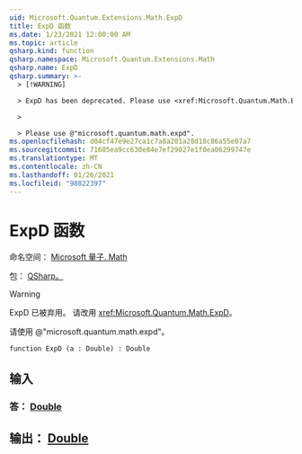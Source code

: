 ```yaml
---
uid: Microsoft.Quantum.Extensions.Math.ExpD
title: ExpD 函数
ms.date: 1/23/2021 12:00:00 AM
ms.topic: article
qsharp.kind: function
qsharp.namespace: Microsoft.Quantum.Extensions.Math
qsharp.name: ExpD
qsharp.summary: >-
  > [!WARNING]

  > ExpD has been deprecated. Please use <xref:Microsoft.Quantum.Math.ExpD> instead.

  >

  > Please use @"microsoft.quantum.math.expd".
ms.openlocfilehash: d04cf47e9e27ca1c7a8a201a28d18c86a55e07a7
ms.sourcegitcommit: 71605ea9cc630e84e7ef29027e1f0ea06299747e
ms.translationtype: MT
ms.contentlocale: zh-CN
ms.lasthandoff: 01/26/2021
ms.locfileid: "98822397"
---
```

# <a name="expd-function"></a>ExpD 函数

命名空间： [Microsoft 量子. Math](xref:Microsoft.Quantum.Extensions.Math)

包： [QSharp。](https://nuget.org/packages/Microsoft.Quantum.QSharp.Core)


> [!WARNING]
> ExpD 已被弃用。 请改用 <xref:Microsoft.Quantum.Math.ExpD>。
>
> 请使用 @"microsoft.quantum.math.expd"。



```qsharp
function ExpD (a : Double) : Double
```


## <a name="input"></a>输入

### <a name="a--double"></a>答： [Double](xref:microsoft.quantum.lang-ref.double)





## <a name="output--double"></a>输出： [Double](xref:microsoft.quantum.lang-ref.double)

